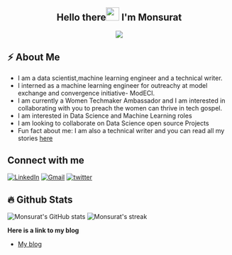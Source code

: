 <h2 align="center">Hello there<img src = "https://raw.githubusercontent.com/MartinHeinz/MartinHeinz/master/wave.gif" width = 30px> I'm Monsurat</h2>

<!-- Animation Typing -->

<p align="center">
  <a href="https://github.com/DenverCoder1/readme-typing-svg"><img src="https://readme-typing-svg.herokuapp.com?font=Fira+Code&pause=1100&width=500&lines=I'm+a+Data+Scientist,+Technical+Writer;"></a>
</p>


<!-- About me section -->

<h2>⚡️ About Me</h2>

- I am a data scientist,machine learning engineer and a technical writer.
- I interned as a machine learning engineer for outreachy at model exchange and convergence initiative- ModECI.
- I am currently a Women Techmaker Ambassador and I am interested in collaborating with you to preach the women can thrive in tech gospel.
- I am interested in Data Science and Machine Learning roles
- I am looking to collaborate on Data Science open source Projects 
- Fun fact about me: I am also a technical writer and you can read all my stories [here](https://onabajomonsurat.hashnode.dev)

<h2>Connect with me</h3>

[![LinkedIn](https://img.shields.io/badge/LinkedIn-0077B5?style=for-the-badge&logo=linkedin&logoColor=white)](https://www.linkedin.com/in/onabajo-monsurat)
[![Gmail](https://img.shields.io/badge/Gmail-D14836?style=for-the-badge&logo=gmail&logoColor=white)](mailto:onabajofunmilayo@gmail.com)
[![twitter](https://img.shields.io/badge/-Onabajo-informational?style=for-the-badge&logo=twitter&logoColor=white)](https://twitter.com/Onabajo3?t=vJhoOIDgVqJceca4zgx9-g&s=09)

## :fire: Github Stats

![Monsurat's GitHub stats](https://github-readme-stats.vercel.app/api?username=Monsurat-Onabajo&show_icons=true&theme=dark)
![Monsurat's streak](https://github-readme-streak-stats.herokuapp.com/?user=Monsurat-Onabajo&&theme=tokyonight)

**Here is a link to my blog**
- [My blog](https://onabajomonsurat.hashnode.dev)




<!---
Monsurat-Onabajo/Monsurat-Onabajo is a ✨ special ✨ repository because its `README.md` (this file) appears on your GitHub profile.
You can click the Preview link to take a look at your changes.
--->
